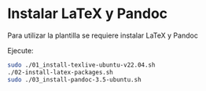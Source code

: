 
# Instalar LaTeX y Pandoc

Para utilizar la plantilla se requiere instalar LaTeX y Pandoc

Ejecute:

```bash
sudo ./01_install-texlive-ubuntu-v22.04.sh
./02-install-latex-packages.sh
sudo ./03_install-pandoc-3.5-ubuntu.sh 
```
